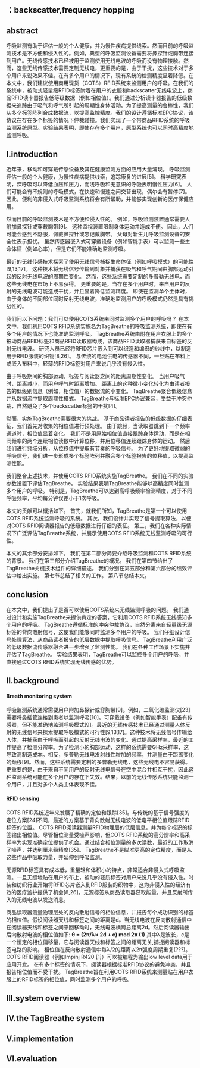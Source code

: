 ## ：backscatter,frequency hopping
## abstract

呼吸监测有助于评估一般的个人健康，并为慢性疾病提供线索。然而目前的呼吸监测技术是不方便和侵入性的。例如，典型的呼吸监测设备需要将鼻探针或胸带连接到用户。无线传感技术已经被用于监测使用无线电波的呼吸而没有物理接触。然而，这些无线传感技术需要定制无线电，更重要的是，由于干扰，这些技术对于多个用户来说效果不佳。在有多个用户的情况下，现有系统的检测精度显着降低。在本文中，我们建议使用商用现货（COTS）RFID系统来监测用户的呼吸。在我们的系统中，被动式轻量级RFID标签附着在用户的衣服和backscatter无线电波上，商品RFID读卡器报告低等级数据（例如相位值）。我们通过分析读卡器报告的低级数据来追踪由于吸气和呼气所引起的周期性身体活动。为了提高测量的鲁棒性，我们从多个标签阵列合成数据流，以提高监控精度。我们的设计遵循标准EPC协议，该协议在存在多个标签的情况下仲裁碰撞。我们实现了一个带商品RFID系统的呼吸监测系统原型。实验结果表明，即使存在多个用户，原型系统也可以同时高精度地监测呼吸。
## I.introduction
近年来，移动和可穿戴传感设备及其在健康监测方面的应用大量涌现。 呼吸监测评估一般的个人健康，为慢性疾病提供线索，追踪康复的进展[5]。 科学研究表明，深呼吸可以降低血压和压力，而浅呼吸和无意识的呼吸表明慢性压力[6]。 人们可能会有不规则的呼吸模式，在快速和慢速之间交替出现，偶尔会有暂停[7]。 因此，便利的非侵入式呼吸监测系统将会有所帮助，并能够实现创新的医疗保健应用。

然而目前的呼吸监测技术是不方便和侵入性的。 例如，呼吸监测装置通常需要人附加鼻探针或穿戴胸带[9]。 这种监视装置限制身体运动并造成不便。 因此，人们可能会感到不舒服，佩戴鼻探针或忘记戴胸带。 父母对新生儿呼吸监测设备的安全性表示担忧。 虽然传感器嵌入式可穿戴设备（例如智能手表）可以监测一些生命体征（例如心率），但是它们不能准确地监测呼吸。

最近的无线传感技术探索了使用无线信号捕捉生命体征（例如呼吸模式）的可能性[9,13,17]。 这种技术将无线信号传输到对象并捕获在吸气和呼气期间由胸部运动引起的反射无线电波的周期性变化。 然而，这些系统需要定制的多普勒无线电，而这些无线电在市场上不易获得。 更重要的是，当存在多个用户时，来自用户的反射的无线电波可能造成干扰，并且显着降低监测精度。 即使在监测单个主体时，由于身体的不同部位同时反射无线电波，准确地监测用户的呼吸模式仍然是具有挑战性的。

我们问以下问题：我们可以使用COTS系统来同时监测多个用户的呼吸吗？ 在本文中，我们利用COTS RFID系统实施名为TagBreathe的呼吸监测系统，即使在有多个用户的情况下也能准确监测呼吸。 TagBreathe系统由附在用户衣服上的多个被动商品RFID标签和商品RFID读取器构成，该商品RFID读取器捕获来自标签的反射无线电波。 研究人员已经将RFID芯片嵌入到可以织造和编织的纱线中，以制造用于RFID服装的织物[8,26]。 与传统的电池供电的传感器不同，一旦贴在布料上或嵌入布料中，轻薄的RFID标签对用户来说几乎没有侵入性。

由于呼吸期间的胸部运动，标签与阅读器之间的距离周期性变化。 当用户吸气时，距离减小，而用户呼气时距离增加。 距离上的这种微小变化转化为由读者报告的低级别信息（例如，相位值）的数据流的小变化。 TagBreathe聚合低级信息并从数据流中提取周期性模式。 TagBreathe与标准EPC协议兼容，受益于冲突仲裁，自然避免了多个backscatter标签的干扰[4]。

然而，实施TagBreathe需要很大的挑战。 基于商品读者报告的低级数据的仔细表征，我们首先对收集的相位值进行预处理。 由于跳频，当读取器跳到下一个频率通道时，相位值显着变化。 我们不是用原始相位值直接跟踪身体运动，而是在相同频率的两个连续相位读数中计算位移，并用位移值连续跟踪身体的运动。 然后我们进行频域分析，从位移值中提取有节奏的呼吸信号。 为了更好地提取微弱的呼吸信号，我们进一步形成多个标签阵列并融合多个标签报告的位移值，以提高监测性能。

我们整合上述技术，并使用COTS RFID系统实施TagBreathe。 我们在不同的实验参数设置下评估TagBreathe。 实验结果表明TagBreathe能够以高精度同时监测多个用户的呼吸。 特别是，TagBreathe可以达到高呼吸频率检测精度，对于不同呼吸频率，平均每分钟误差小于1次呼吸。

本文的贡献可以概括如下。 首先，就我们所知，TagBreathe是第一个可以使用COTS RFID系统监测呼吸的系统。 其次，我们设计并实现了信号提取算法，以便对COTS RFID阅读器报告的低级数据进行仔细的表征。 第三，我们在各种实际情况下广泛评估TagBreathe系统，并展示使用COTS RFID系统无线监测呼吸的可行性。

本文的其余部分安排如下。 我们在第二部分简要介绍呼吸监测和COTS RFID系统的背景。 我们在第三部分介绍TagBreathe的概况。 我们在第四节给出了TagBreathe关键技术组件的详细描述。 我们分别在第五部分和第六部分的绩效评估中给出实施。 第七节总结了相关的工作。 第八节总结本文。
## conclusion
在本文中，我们提出了是否可以使用COTS系统来无线监测呼吸的问题。 我们通过设计和实施TagBreathe来提供肯定的答案，它利用COTS RFID系统无线感知多个用户的呼吸。 TagBreathe遵循标准的冲突仲裁协议，自然分离来自轻量级无源标签的背向散射信号，这使我们能够同时监测多个用户的呼吸。 我们仔细设计信号处理算法，从商品读者报告的低层数据中提取呼吸信号。 TagBreathe利用广泛的低级数据流传感器融合进一步增强了监测性能。 我们在各种工作场景下实施并评估了TagBreathe。 实验结果表明，TagBreathe可以监控多个用户的呼吸，并直接通过COTS RFID系统实现无线传感的优势。
## II.background
#### Breath monitoring system
呼吸监测系统通常需要用户附加鼻探针或穿胸带[9]。例如，二氧化碳监测仪[23]需要将鼻插管连接到患者以监测呼吸[10]。可穿戴设备（例如智能手表）配备有传感器，但不能准确地监测呼吸模式[9]。最近的无线传感技术已经通过测量人体反射的无线信号来探索提取呼吸模式的可行性[9,13,17]。这种技术将无线信号传输给人体，并捕获由于呼吸而引起的反射无线电波的变化。通过提高采样率，最近的工作提高了检测分辨率。为了检测小的胸部运动，这样的系统需要GHz采样率，这导致高制造成本。相反，多普勒无线电发射线性增加的频率，并测量由于距离变化的频移[9]。然而，这些系统需要定制的多普勒无线电，这些无线电不容易获得。更重要的是，由于来自不同用户的反射无线电信号在空中混合并相互干扰，因此这种监测系统可能在多个用户的存在下失效。结果，以前的无线传感系统只能监测一个用户，并且对多个人类主体表现不佳。

#### RFID sensing
COTS RFID系统近年来发展了精确的定位和跟踪[35]。与传统的基于信号强度的定位方案[24]不同，最近的方案基于背向散射无线电波的低电平相位值跟踪RFID标签的位置。 COTS RFID阅读器测量RFID物理层的低层信息，并为每个标识的标签输出相位值。尽管相位测量受噪声影响，但COTS RFID系统的高分辨率和高采样率为实现准确定位提供了机会。通过结合相位测量的多次读数，最近的工作取消了噪声，并达到厘米级精度[35]。 TagBreathe不是瞄准更高的定位精度，而是从这些作品中吸取力量，并延伸到呼吸监测。

无源RFID标签具有成本低，重量轻和体积小的特点，非常适合非侵入式呼吸监测。一旦无缝地贴在用户的布上，被动的轻质标签对用户来说几乎没有侵入性。时装和纺织行业开始将RFID芯片嵌入到RFID服装的织物中，这为非侵入性的经济有效的医疗监护提供了机会[8,26]。无源标签从商品读取器获取能量，并且反射所传入的无线电波以发送消息。

商品读取器测量物理层处的反向散射信号的相位信息，并报告每个成功识别的标签的相位值。假设阅读器天线和标签之间的距离是d。当无线电波在反向散射通信中在阅读器天线和标签之间来回移动时，无线电波横跨总距离2d。然后阅读器输出后向散射电波的相位值如下:
**θ = (2π/λ× 2d + c) mod 2π (1)**
其中λ是波长，c是一个恒定的相位偏移量，它与阅读器天线和标签之间的距离无关,捕捉阅读器和标签电路的影响。 相位值在反向散射通信中每λ/2的距离以2π弧度周期重复(???)。 COTS RFID阅读器（例如Impinj R420 [1]）可以被编程为输出low level data用于应用开发。 在有多个标签的情况下，阅读器根据标准RFID协议的避免冲突，并且报告相位值而不受干扰。 TagBreathe旨在利用COTS RFID系统来测量贴在用户衣服上的RFID标签的相位值，同时监测多个用户的呼吸。
## III.system overview
## IV.the TagBreathe system
## V.implementation
## VI.evaluation
